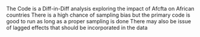 The Code is a Diff-in-Diff analysis exploring the impact of Afcfta on African countries 
There is a high chance of sampling bias but the primary code is good to run as long as a proper sampling is done
There may also be issue of lagged effects that should be incorporated in the data
